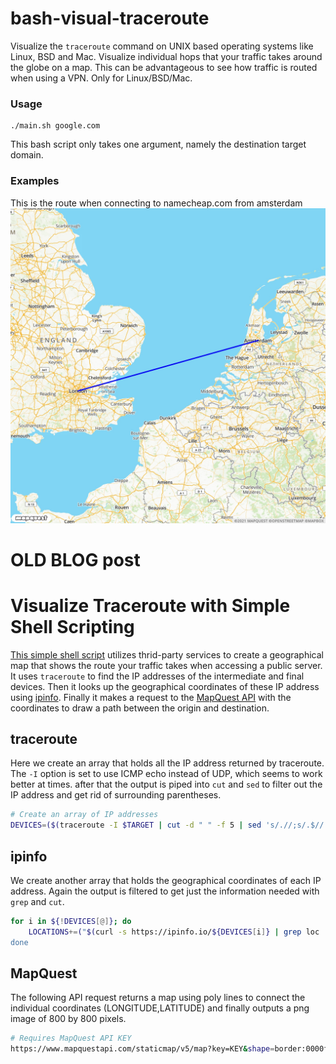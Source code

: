 # bash-visual-traceroute
Visualize the `traceroute` command on UNIX based operating systems like Linux, BSD and Mac. Visualize individual hops that your traffic takes around the globe on a map. This can be advantageous to see how traffic is routed when using a VPN. Only for Linux/BSD/Mac.

### Usage
```
./main.sh google.com
```
This bash script only takes one argument, namely the destination target domain.

### Examples
This is the route when connecting to namecheap.com from amsterdam
![namecheap.com](route-namecheap.png)

# OLD BLOG post
# Visualize Traceroute with Simple Shell Scripting

[This simple shell script](https://github.com/maxgallup/bash-visual-traceroute) utilizes thrid-party services to create a geographical map that shows the route your traffic takes when accessing a public server. It uses `traceroute` to find the IP addresses of the intermediate and final devices. Then it looks up the geographical coordinates of these IP address using [ipinfo](https://ipinfo.io/1.1.1.1). Finally it makes a request to the [MapQuest API](https://developer.mapquest.com/) with the coordinates to draw a path between the origin and destination. 

  

## traceroute
Here we create an array that holds all the IP address returned by traceroute. The `-I` option is set to use ICMP echo instead of UDP, which seems to work better at times. after that the output is piped into `cut` and `sed` to filter out the IP address and get rid of surrounding parentheses. 
```sh
# Create an array of IP addresses
DEVICES=($(traceroute -I $TARGET | cut -d " " -f 5 | sed 's/.//;s/.$//'))
```

  

## ipinfo
We create another array that holds the geographical coordinates of each IP address. Again the output is filtered to get just the information needed with `grep` and `cut`.
```sh
for i in ${!DEVICES[@]}; do
    LOCATIONS+=("$(curl -s https://ipinfo.io/${DEVICES[i]} | grep loc | cut -d<br>" -f 4 )")
done
```

  

## MapQuest
The following API request returns a map using poly lines to connect the individual coordinates (LONGITUDE,LATITUDE) and finally outputs a png image of 800 by 800 pixels.
```sh
# Requires MapQuest API KEY
https://www.mapquestapi.com/staticmap/v5/map?key=KEY&shape=border:0000ff|LONGITUDE,LATITUDE|LONGITUDE2,LATITUDE2|LONGITUDE3,LATITUDE3&size=800,800@2x"
```

